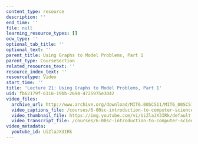 ```yaml
---
content_type: resource
description: ''
end_time: ''
file: null
learning_resource_types: []
ocw_type: ''
optional_tab_title: ''
optional_text: ''
parent_title: Using Graphs to Model Problems, Part 1
parent_type: CourseSection
related_resources_text: ''
resource_index_text: ''
resourcetype: Video
start_time: ''
title: 'Lecture 21: Using Graphs to Model Problems, Part 1'
uid: fb62179f-6316-19bb-2694-4725975e3042
video_files:
  archive_url: http://www.archive.org/download/MIT6.00SCS11/MIT6_00SCS11_lec21_300k.mp4
  video_captions_file: /courses/6-00sc-introduction-to-computer-science-and-programming-spring-2011/d0c558a90acb560eb0bf47542b097d6a_UiZlaJX3IRk.vtt
  video_thumbnail_file: https://img.youtube.com/vi/UiZlaJX3IRk/default.jpg
  video_transcript_file: /courses/6-00sc-introduction-to-computer-science-and-programming-spring-2011/f77e2a388f3bbff89fc9e29d95cc8524_UiZlaJX3IRk.pdf
video_metadata:
  youtube_id: UiZlaJX3IRk
---
```

